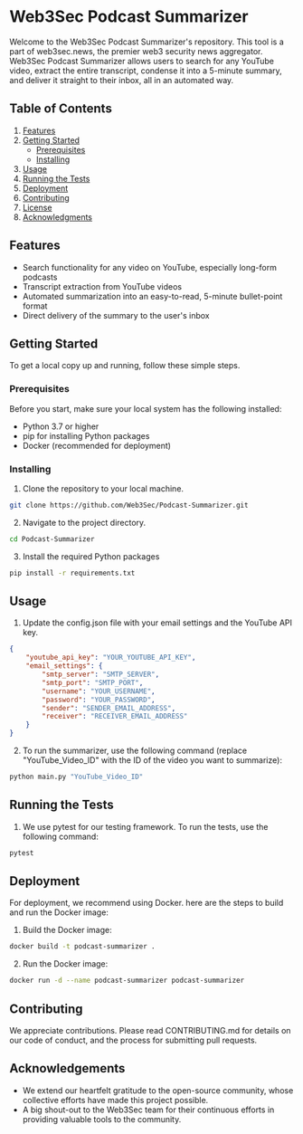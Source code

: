 # Web3Sec Podcast Summarizer

Welcome to the Web3Sec Podcast Summarizer's repository. This tool is a part of web3sec.news, the premier web3 security news aggregator. Web3Sec Podcast Summarizer allows users to search for any YouTube video, extract the entire transcript, condense it into a 5-minute summary, and deliver it straight to their inbox, all in an automated way.

## Table of Contents
1. [Features](#features)
2. [Getting Started](#getting-started)
    - [Prerequisites](#prerequisites)
    - [Installing](#installing)
3. [Usage](#usage)
4. [Running the Tests](#running-the-tests)
5. [Deployment](#deployment)
6. [Contributing](#contributing)
7. [License](#license)
8. [Acknowledgments](#acknowledgments)

## Features
- Search functionality for any video on YouTube, especially long-form podcasts
- Transcript extraction from YouTube videos
- Automated summarization into an easy-to-read, 5-minute bullet-point format
- Direct delivery of the summary to the user's inbox

## Getting Started
To get a local copy up and running, follow these simple steps.

### Prerequisites
Before you start, make sure your local system has the following installed:
- Python 3.7 or higher
- pip for installing Python packages
- Docker (recommended for deployment)

### Installing
1. Clone the repository to your local machine.

```bash
git clone https://github.com/Web3Sec/Podcast-Summarizer.git
```

2. Navigate to the project directory.

```bash
cd Podcast-Summarizer
```

3. Install the required Python packages

```bash
pip install -r requirements.txt
```

## Usage

1. Update the config.json file with your email settings and the YouTube API key.

```json
{
    "youtube_api_key": "YOUR_YOUTUBE_API_KEY",
    "email_settings": {
        "smtp_server": "SMTP_SERVER",
        "smtp_port": "SMTP_PORT",
        "username": "YOUR_USERNAME",
        "password": "YOUR_PASSWORD",
        "sender": "SENDER_EMAIL_ADDRESS",
        "receiver": "RECEIVER_EMAIL_ADDRESS"
    }
}
```

2. To run the summarizer, use the following command (replace "YouTube_Video_ID" with the ID of the video you want to summarize):

```python
python main.py "YouTube_Video_ID"
```

## Running the Tests

1. We use pytest for our testing framework. To run the tests, use the following command:

```python
pytest
```

## Deployment

For deployment, we recommend using Docker. here are the steps to build and run the Docker image: 

1. Build the Docker image:

```bash
docker build -t podcast-summarizer .
```

2. Run the Docker image:

```bash
docker run -d --name podcast-summarizer podcast-summarizer
```

## Contributing 

We appreciate contributions. Please read CONTRIBUTING.md for details on our code of conduct, and the process for submitting pull requests.

## Acknowledgements

* We extend our heartfelt gratitude to the open-source community, whose collective efforts have made this project possible.
* A big shout-out to the Web3Sec team for their continuous efforts in providing valuable tools to the community.
